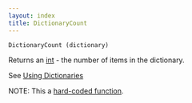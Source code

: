 ```yaml
---
layout: index
title: DictionaryCount
---
```


    DictionaryCount (dictionary)

Returns an [int](../types/int.html) - the number of items in the dictionary.

See [Using Dictionaries](../using_dictionaries.html)

NOTE: This a [hard-coded function](hardcoded.html).
